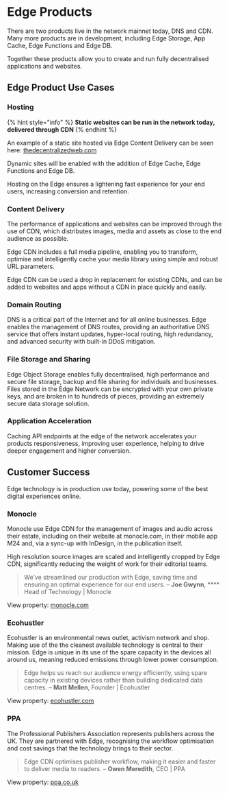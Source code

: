 # Edge Products

There are two products live in the network mainnet today, DNS and CDN. Many more products are in development, including Edge Storage, App Cache, Edge Functions and Edge DB.

Together these products allow you to create and run fully decentralised applications and websites.

## Edge Product Use Cases

### Hosting

{% hint style="info" %}
**Static websites can be run in the network today, delivered through CDN**
{% endhint %}

An example of a static site hosted via Edge Content Delivery can be seen here: [thedecentralizedweb.com](https://thedecentralizedweb.com)

Dynamic sites will be enabled with the addition of Edge Cache, Edge Functions and Edge DB.

Hosting on the Edge ensures a lightening fast experience for your end users, increasing conversion and retention.

### Content Delivery

The performance of applications and websites can be improved through the use of CDN, which distributes images, media and assets as close to the end audience as possible.

Edge CDN includes a full media pipeline, enabling you to transform, optimise and intelligently cache your  media library using simple and robust URL parameters.

Edge CDN can be used a drop in replacement for existing CDNs, and can be added to websites and apps without a CDN in place quickly and easily.

### Domain Routing

DNS is a critical part of the Internet and for all online businesses. Edge enables the management of DNS routes, providing an authoritative DNS service that offers instant updates, hyper-local routing, high redundancy, and advanced security with built-in DDoS mitigation.

### File Storage and Sharing

Edge Object Storage enables fully decentralised, high performance and secure file storage, backup and file sharing for individuals and businesses. Files stored in the Edge Network can be encrypted with your own private keys, and are broken in to hundreds of pieces, providing an extremely secure data storage solution.

### Application Acceleration

Caching API endpoints at the edge of the network accelerates your products responsiveness, improving user experience, helping to drive deeper engagement and higher conversion.

## Customer Success

Edge technology is in production use today, powering some of the best digital experiences online.

### Monocle

Monocle use Edge CDN for the management of images and audio across their estate, including on their website at monocle.com, in their mobile app M24 and, via a sync-up with InDesign, in the publication itself.

High resolution source images are scaled and intelligently cropped by Edge CDN, significantly reducing the weight of work for their editorial teams.

> We’ve streamlined our production with Edge, saving time and ensuring an optimal experience for our end users. – **Joe Gwynn**, **** Head of Technology | Monocle

View property: [monocle.com](https://monocle.com)

### Ecohustler

Ecohustler is an environmental news outlet, activism network and shop. Making use of the the cleanest available technology is central to their mission. Edge is unique in its use of the spare capacity in the devices all around us, meaning reduced emissions through lower power consumption.

> Edge helps us reach our audience energy efficiently, using spare capacity in existing devices rather than building dedicated data centres. – **Matt Mellen**, Founder | Ecohustler

View property: [ecohustler.com](https://ecohustler.com)

### PPA

The Professional Publishers Association represents publishers across the UK. They are partnered with Edge, recognising the workflow optimisation and cost savings that the technology brings to their sector.

> Edge CDN optimises publisher workflow, making it easier and faster to deliver media to readers. – **Owen Meredith**, CEO | PPA

View property: [ppa.co.uk](https://ppa.co.uk)
